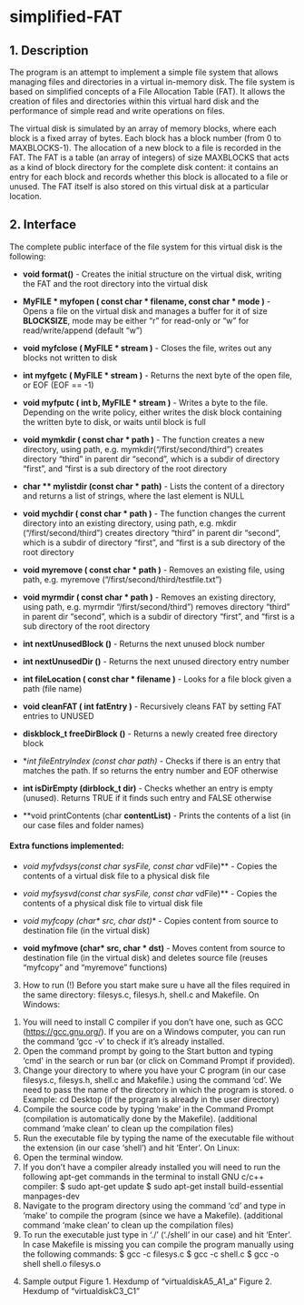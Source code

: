 # simplified-FAT
## 1. Description

The program is an attempt to implement a simple file system that allows managing files and directories in a virtual in-memory disk. The file system is based on simplified concepts of a File Allocation Table (FAT). It allows the creation of files and directories within this virtual hard disk and the performance of simple read and write operations on files.

The virtual disk is simulated by an array of memory blocks, where each block is a fixed array of bytes. Each block has a block number (from 0 to MAXBLOCKS-1). The allocation of a new block to a file is recorded in the FAT. The FAT is a table (an array of integers) of size MAXBLOCKS that acts as a kind of block directory for the complete disk content: it contains an entry for each block and records whether this block is allocated to a file or unused. The FAT itself is also stored on this virtual disk at a particular location.

## 2. Interface

The complete public interface of the file system for this virtual disk is the following:

* **void format()** - Creates the initial structure on the virtual disk, writing the FAT and the root directory into the virtual disk

* **MyFILE * myfopen ( const char * filename, const char * mode )** - Opens a file on the virtual disk and manages a buffer for it of size **BLOCKSIZE**, mode may be either “r” for read-only or “w” for read/write/append (default “w”)

* **void myfclose ( MyFILE * stream )** - Closes the file, writes out any blocks not written to disk

* **int myfgetc ( MyFILE * stream )** - Returns the next byte of the open file, or EOF (EOF == -1)

* **void myfputc ( int b, MyFILE * stream )** - Writes a byte to the file. Depending on the write policy, either writes the disk block containing the written byte to disk, or waits until block is full

* **void mymkdir ( const char * path )** - The function creates a new directory, using path, e.g. mymkdir(“/first/second/third”) creates directory “third” in parent dir “second”, which is a subdir of directory “first”, and “first is a sub directory of the root directory

* **char ** mylistdir (const char * path)** - Lists the content of a directory and returns a list of strings, where the last element is NULL

* **void mychdir ( const char * path )** - The function changes the current directory into an existing directory, using path, e.g. mkdir (“/first/second/third”) creates directory “third” in parent dir “second”, which is a subdir of directory “first”, and “first is a sub directory of the root directory

* **void myremove ( const char * path )** - Removes an existing file, using path, e.g. myremove
(“/first/second/third/testfile.txt”)

* **void myrmdir ( const char * path )** - Removes an existing directory, using path, e.g. myrmdir “/first/second/third”) removes directory “third” in parent dir “second”, which is a subdir of directory “first”, and “first is a sub directory of the root directory

* **int nextUnusedBlock ()** - Returns the next unused block number

* **int nextUnusedDir ()** - Returns the next unused directory entry number

* **int fileLocation ( const char * filename )** - Looks for a file block given a path (file name)

* **void cleanFAT ( int fatEntry )** - Recursively cleans FAT by setting FAT entries to UNUSED

* **diskblock_t freeDirBlock ()** -  Returns a newly created free directory block

* **int fileEntryIndex (const char *path)** - Checks if there is an entry that matches the path. If so returns the entry
number and EOF otherwise

* **int isDirEmpty (dirblock_t dir)** - Checks whether an entry is empty (unused). Returns TRUE if it finds such
entry and FALSE otherwise

* **void printContents (char **contentList)** - Prints the contents of a list (in our case files and folder names)

#### Extra functions implemented:

* **void myfvdsys(const char* sysFile, const char* vdFile)** - Copies the contents of a virtual disk file to a physical disk file

* **void myfsysvd(const char* sysFile, const char* vdFile)** - Copies the contents of a physical disk file to virtual disk file

* **void myfcopy (char\* src, char* dst)** - Copies content from source to destination file (in the virtual disk)

* **void myfmove (char\* src, char * dst)** - Moves content from source to destination file (in the virtual disk) and
deletes source file (reuses “myfcopy” and “myremove” functions)

3. How to run
(!) Before you start make sure u have all the files required in the same directory:
filesys.c, filesys.h, shell.c and Makefile.
On Windows:
1) You will need to install C compiler if you don’t have one, such as GCC
(https://gcc.gnu.org/). If you are on a Windows computer, you can run the
command ‘gcc -v’ to check if it’s already installed.
2) Open the command prompt by going to the Start button and typing ‘cmd'
in the search or run bar (or click on Command Prompt if provided).
3) Change your directory to where you have your C program (in our case
filesys.c, filesys.h, shell.c and Makefile.) using the command ‘cd’. We
need to pass the name of the directory in which the program is stored.
o Example: cd Desktop (if the program is already in the user
directory)
4) Compile the source code by typing ‘make’ in the Command Prompt
(compilation is automatically done by the Makefile). (additional
command ‘make clean’ to clean up the compilation files)
5) Run the executable file by typing the name of the executable file without
the extension (in our case ‘shell’) and hit ‘Enter’.
On Linux:
1) Open the terminal window.
2) If you don’t have a compiler already installed you will need to run the
following apt-get commands in the terminal to install GNU c/c++ compiler:
$ sudo apt-get update
$ sudo apt-get install build-essential manpages-dev
3) Navigate to the program directory using the command ‘cd’ and type in
‘make' to compile the program (since we have a Makefile). (additional
command ‘make clean’ to clean up the compilation files)
4) To run the executable just type in ‘./<name of file>’ (‘./shell’ in our case)
and hit ‘Enter’.
In case Makefile is missing you can compile the program manually using the
following commands:
$ gcc -c filesys.c
$ gcc -c shell.c
$ gcc -o shell shell.o filesys.o
4. Sample output
Figure 1. Hexdump of “virtualdiskA5_A1_a“
Figure 2. Hexdump of “virtualdiskC3_C1”
